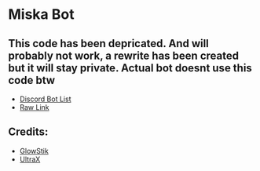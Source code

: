 # Miska Bot
## This code has been depricated. And will probably not work, a rewrite has been created but it will stay private. Actual bot doesnt use this code btw
* [Discord Bot List](https://discordbotlist.com/bots/miska-bot)
* [Raw Link](https://discord.com/oauth2/authorize?client_id=847828846597373973&scope=bot+applications.commands&permissions=2956324342)

## Credits: 

* [GlowStik](https://github.com/Glowstik-YT)
* [UltraX](https://github.com/KarimX32)
